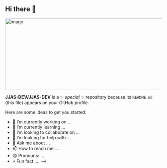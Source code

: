 ## Hi there 👋

<img width="927" height="231" alt="image" src="https://github.com/user-attachments/assets/641aac5a-19fc-471e-9acc-aef7484723f9" />

**JJAS-DEV/JJAS-DEV** is a ✨ _special_ ✨ repository because its `README.md` (this file) appears on your GitHub profile.

Here are some ideas to get you started:

- 🔭 I’m currently working on ...
- 🌱 I’m currently learning ...
- 👯 I’m looking to collaborate on ...
- 🤔 I’m looking for help with ...
- 💬 Ask me about ...
- 📫 How to reach me: ...
- 😄 Pronouns: ...
- ⚡ Fun fact: ...
-->

